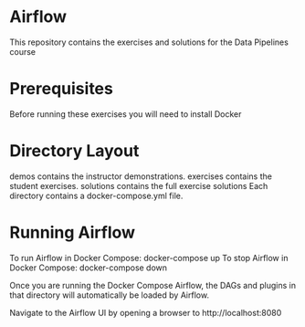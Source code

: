 # Airflow
This repository contains the exercises and solutions for the Data Pipelines course

# Prerequisites
Before running these exercises you will need to install Docker

# Directory Layout
demos contains the instructor demonstrations. exercises contains the student exercises. solutions contains the full exercise solutions Each directory contains a docker-compose.yml file.

# Running Airflow
To run Airflow in Docker Compose: docker-compose up To stop Airflow in Docker Compose: docker-compose down

Once you are running the Docker Compose Airflow, the DAGs and plugins in that directory will automatically be loaded by Airflow.

Navigate to the Airflow UI by opening a browser to http://localhost:8080
